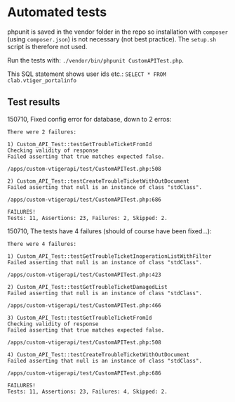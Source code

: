 Automated tests
==============

phpunit is saved in the vendor folder in the repo so installation with
`composer` (using `composer.json`) is not necessary (not best practice).
The `setup.sh` script is therefore not used.

Run the tests with: `./vendor/bin/phpunit CustomAPITest.php`.

This SQL statement shows user ids etc.: `SELECT * FROM clab.vtiger_portalinfo`


Test results
------------

150710, Fixed config error for database, down to 2 erros:

```
There were 2 failures:

1) Custom_API_Test::testGetTroubleTicketFromId
Checking validity of response
Failed asserting that true matches expected false.

/apps/custom-vtigerapi/test/CustomAPITest.php:508

2) Custom_API_Test::testCreateTroubleTicketWithOutDocument
Failed asserting that null is an instance of class "stdClass".

/apps/custom-vtigerapi/test/CustomAPITest.php:686

FAILURES!
Tests: 11, Assertions: 23, Failures: 2, Skipped: 2.
```


150710, The tests have 4 failures (should of course have been fixed...):

```
There were 4 failures:

1) Custom_API_Test::testGetTroubleTicketInoperationListWithFilter
Failed asserting that null is an instance of class "stdClass".

/apps/custom-vtigerapi/test/CustomAPITest.php:423

2) Custom_API_Test::testGetTroubleTicketDamagedList
Failed asserting that null is an instance of class "stdClass".

/apps/custom-vtigerapi/test/CustomAPITest.php:466

3) Custom_API_Test::testGetTroubleTicketFromId
Checking validity of response
Failed asserting that true matches expected false.

/apps/custom-vtigerapi/test/CustomAPITest.php:508

4) Custom_API_Test::testCreateTroubleTicketWithOutDocument
Failed asserting that null is an instance of class "stdClass".

/apps/custom-vtigerapi/test/CustomAPITest.php:686

FAILURES!
Tests: 11, Assertions: 23, Failures: 4, Skipped: 2.
```


